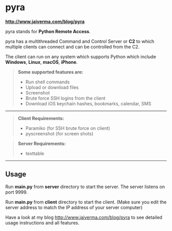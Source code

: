 pyra
=========
**http://www.jaiverma.com/blog/pyra**

pyra stands for **Python Remote Access**.

pyra has a multithreaded Command and Control Server or **C2** to which multiple clients can connect and can be controlled from the C2.

The client can run on any system which supports Python which include **Windows**, **Linux**, **macOS**, **iPhone**.

>**Some supported features are:**
>- Run shell commands
>- Upload or download files
>- Screenshot
>- Brute force SSH logins from the client
>- Download iOS keychain hashes, bookmarks, calendar, SMS

---------------
>**Client Requirements:**
>- Paramiko (for SSH brute force on client)
>- pyscreenshot (for screen shots)

>**Server Requirements:**
>- texttable

------------
Usage
-----------
Run **main.py** from **server** directory to start the server. The server listens on port 9999.

Run **main.py** from **client** directory to start the client. (Make sure you edit the server address to match the IP address of your server computer)

Have a look at my blog http://www.jaiverma.com/blog/pyra to see detailed usage instructions and all features.